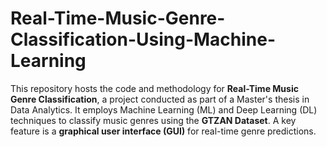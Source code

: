 # Real-Time-Music-Genre-Classification-Using-Machine-Learning
This repository hosts the code and methodology for **Real-Time Music Genre Classification**, a project conducted as part of a Master's thesis in Data Analytics. It employs Machine Learning (ML) and Deep Learning (DL) techniques to classify music genres using the **GTZAN Dataset**. A key feature is a **graphical user interface (GUI)** for real-time genre predictions.
